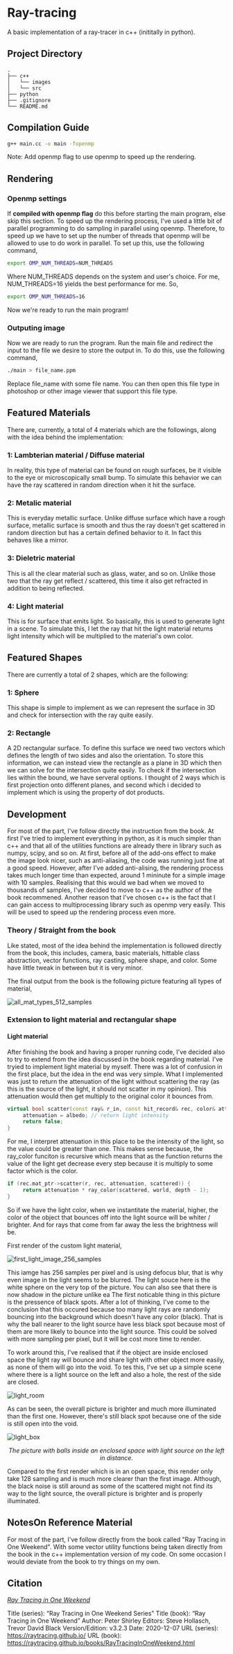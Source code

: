 # Ray-tracing

A basic implementation of a ray-tracer in c++ (inititally in python).

## Project Directory

```
.
├── c++
│   └── images
│   └── src
├── python                   
├── .gitignore
└── README.md
```

## Compilation Guide

```bash
g++ main.cc -o main -fopenmp
```

Note: Add openmp flag to use openmp to speed up the rendering.

## Rendering

### Openmp settings

If **compiled with openmp flag** do this before starting the main program, else skip this section. 
To speed up the rendering process, I've used a little bit of parallel programming to do sampling in parallel using openmp.
Therefore, to speed up we have to set up the number of threads that openmp will be allowed to use to do work in parallel.
To set up this, use the following command,

```bash
export OMP_NUM_THREADS=NUM_THREADS
```

Where NUM_THREADS depends on the system and user's choice. For me, NUM_THREADS=16 yields the best performance for me. So,

```bash
export OMP_NUM_THREADS=16
```

Now we're ready to run the main program!

### Outputing image

Now we are ready to run the program. Run the main file and redirect the input to the file we desire to store 
the output in. To do this, use the following command,

```bash
./main > file_name.ppm 
```

Replace file_name with some file name. You can then open this file type in photoshop or other image viewer that support this file type.

## Featured Materials

There are, currently, a total of 4 materials which are the followings, along with the idea behind the implementation:

### 1: Lambterian material / Diffuse material

In reality, this type of material can be found on rough surfaces, be it visible to the eye or microscopically small bump. 
To simulate this behavior we can have the ray scattered in random direction when it hit the surface.

### 2: Metalic material

This is everyday metallic surface. Unlike diffuse surface which have a rough surface, metallic surface is smooth and thus the ray
doesn't get scattered in random direction but has a certain defined behavior to it. In fact this behaves like a mirror.

### 3: Dieletric material

This is all the clear material such as glass, water, and so on. Unlike those two that the ray get reflect / scattered, 
this time it also get refracted in addition to being reflected. 

### 4: Light material

This is for surface that emits light. So basically, this is used to generate light in a scene. To simulate this,
I let the ray that hit the light material returns light intensity which will be multiplied to the material's own color.

## Featured Shapes

There are currently a total of 2 shapes, which are the following:

### 1: Sphere

This shape is simple to implement as we can represent the surface in 3D and check for intersection 
with the ray quite easily.

### 2: Rectangle

A 2D rectangular surface. To define this surface we need two vectors which defines the length of two sides and also the orientation. 
To store this information, we can instead view the rectangle as a plane in 3D which then we can solve for the intersection quite easily.
To check if the intersection lies within the bound, we have serveral options. I thought of 2 ways which is first projection onto different planes, and 
second which i decided to implement which is using the property of dot products.

## Development

For most of the part, I've follow directly the instruction from the book. At first I've tried to implement everything in python, as it is much simpler
than c++ and that all of the utilities functions are already there in library such as numpy, scipy, and so on. At first, before all of the add-ons effect
to make the image look nicer, such as anti-aliasing, the code was running just fine at a good speed. However, after I've added anti-alising, 
the rendering process takes much longer time than expected, around 1 mininute for a simple image with 10 samples. Realising that this would we 
bad when we moved to thousands of samples, I've decided to move to c++ as the author of the book recommened. Another reason that I've chosen c++ is
the fact that I can gain access to multiprocessing library such as openmp very easily. This will be used to speed up the rendering process even more.

### Theory / Straight from the book

Like stated, most of the idea behind the implementation is followed directly from the book, this includes, camera, basic materials, hittable class abstraction, vector functions,
ray casting, sphere shape, and color. Some have little tweak in between but it is very minor.

The final output from the book is the following picture featuring all types of material,

![all_mat_types_512_samples](https://user-images.githubusercontent.com/83196403/158046149-41a3b59d-7f5a-45ba-83ff-221cc649c10a.png)

### Extension to light material and rectangular shape

#### Light material

After finishing the book and having a proper running code, I've decided also to try to extend from the idea discussed in the book regarding material. I've tryied
to implement light material by myself. There was a lot of confusion in the first place, but the idea in the end was very simple. What I implemented was just to 
return the attenuation of the light without scattering the ray (as this is the source of the light, it should not scatter in my opinion). This attenuation
would then get multiply to the original color it bounces from.

```c++
virtual bool scatter(const ray& r_in, const hit_record& rec, color& attenuation, ray& scattered) const override {
     attenuation = albedo; // return light intensity
     return false;
}
```
For me, I interpret attenuation in this place to be the intensity of the light, so the value could be greater than one. This makes sense because,
the ray_color funciton is recursive which means that as the function returns the value of the light get decrease every step because it is multiply to some
factor which is the color.

```c++
if (rec.mat_ptr->scatter(r, rec, attenuation, scattered)) {
     return attenuation * ray_color(scattered, world, depth - 1);
}
```

So if we have the light color, when we instantitate the material, higher, the color of the object that bounces off into the light source will be whiter / brighter.
And for rays that come from far away the less the brightness will be.

First render of the custom light material,

![first_light_image_256_samples](https://user-images.githubusercontent.com/83196403/158045967-6defa67e-5594-4c1d-ac8f-bdb53016cfda.png)

This iamge has 256 samples per pixel and is using defocus blur, that is why even image in the light seems to be blurred. The light souce here is
the white sphere on the very top of the picture. You can also see that there is now shadow in the picture unlike ea
The first noticable thing in this picture is the pressence of black spots. 
After a lot of thinking, I've come to the conclusion that this occured because too many light rays are randomly bouncing into the background which doesn't have any color (black). That is why the ball nearer to the light source have less black spot because most of them are more likely to bounce into the light source. This could be solved with more sampling per pixel, but it will be cost more time to render. 

To work around this, I've realised that if the object are inside enclosed space the light ray will bounce and share light with other object more easily, as none of them will
go into the void. To tes this, I've set up a simple scene where there is a light source on the left and also a hole, the rest of the side are closed.

![light_room](https://user-images.githubusercontent.com/83196403/158046264-039153b1-7078-4445-9e0f-59b3e5272818.png)

As can be seen, the overall picture is brighter and much more illuminated than the first one. However, there's still black spot because one of the side is still open
into the void.

![light_box](https://user-images.githubusercontent.com/83196403/158046185-516604cc-741a-4178-8ec4-a3a12ecdb81e.png)

<p align="center"> <em> The picture with balls inside an enclosed space with light source on the left in distance. </em> </p>

Compared to the first render which is in an open space, this render only take 128 sampling and is much more clearer than the first image. Although, the
black noise is still around as some of the scattered might not find its way to the light source, the overall picture is brighter and is properly illuminated.


## NotesOn Reference Material

For most of the part, I've follow directly from the book called "Ray Tracing in One Weekend". With some vector utility functions 
being taken directly from the book in the c++ implementation version of my code. On some occasion I would deviate from the book
to try things on my own.

## Citation

[_Ray Tracing in One Weekend_](https://raytracing.github.io/books/RayTracingInOneWeekend.html)

Title (series): “Ray Tracing in One Weekend Series”
Title (book): “Ray Tracing in One Weekend”
Author: Peter Shirley
Editors: Steve Hollasch, Trevor David Black
Version/Edition: v3.2.3
Date: 2020-12-07
URL (series): https://raytracing.github.io/
URL (book): https://raytracing.github.io/books/RayTracingInOneWeekend.html
